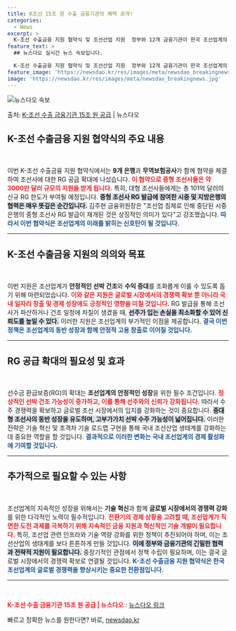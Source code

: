 ```yaml
---
title: K조선 15조 원 수출 금융기관의 혜택 공개!
categories:
  - News
excerpt: >
  K-조선 수출금융 지원 협약식 및 조선산업 지원  정부와 12개 금융기관이 한국 조선업계의 글로벌 1위 경쟁…
feature_text: >
  ## 뉴스다오 실시간 뉴스 속보입니다.

  K-조선 수출금융 지원 협약식 및 조선산업 지원  정부와 12개 금융기관이 한국 조선업계의 글로벌 1위 경쟁…
feature_image: 'https://newsdao.kr/res/images/meta/newsdao_breakingnews.jpg'
image: 'https://newsdao.kr/res/images/meta/newsdao_breakingnews.jpg'
---
```


![뉴스다오 속보](https://newsdao.kr/res/images/meta/newsdao_breakingnews.jpg)

<p>출처: <a href="https://newsdao.kr/4271" rel="dofollow">K-조선 수출 금융기관 15조 원 공급</a> | 뉴스다오</p>

<h2 data-ke-size="size26">K-조선 수출금융 지원 협약식의 주요 내용</h2>

<p data-ke-size="size16">&nbsp;</p>

이번 K-조선 수출금융 지원 협약식에서는 **9개 은행**과 **무역보험공사**가 함께 협약을 체결하여 조선사에 대한 RG 공급 확대에 나섰습니다. <b><span style="color: #ee2323;">이 협약으로 중형 조선사들은 약 3000만 달러 규모의 지원을 받게 됩니다.</span></b> 특히, 대형 조선사들에게는 총 101억 달러의 신규 RG 한도가 부여될 예정입니다. <b><span style="background-color: #21538527;">중형 조선사 RG 발급에 참여한 시중 및 지방은행의 협력은 매우 뜻깊은 순간입니다.</span></b> 김주현 금융위원장은 "조선업 침체로 인해 중단된 시중은행의 중형 조선사 RG 발급이 재개된 것은 상징적인 의미가 있다"고 강조했습니다. <b><span style="color: #1a5490;">따라서 이번 협약식은 조선업계의 미래를 밝히는 신호탄이 될 것입니다.</span></b>

<hr />

<h2 data-ke-size="size26">K-조선 수출금융 지원의 의의와 목표</h2>

<p data-ke-size="size16">&nbsp;</p>

이번 지원은 조선업계가 **안정적인 선박 건조**와 **수익 증대**를 조화롭게 이룰 수 있도록 돕기 위해 마련되었습니다. <b><span style="color: #ee2323;">이와 같은 지원은 글로벌 시장에서의 경쟁력 확보 뿐 아니라 국내 일자리 창출 및 경제 성장에도 긍정적인 영향을 미칠 것입니다.</span></b> RG 발급을 통해 조선사가 파산하거나 건조 일정에 차질이 생겼을 때, <b><span style="background-color: #21538527;">선주가 입는 손실을 최소화할 수 있어 신뢰도를 높일 수 있다.</span></b> 이러한 지원은 조선업계의 부가적인 이점을 제공합니다. <b><span style="color: #1a5490;">결국 이번 정책은 조선업계의 동반 성장과 함께 안정적 고용 창출로 이어질 것입니다.</span></b>

<hr />

<h2 data-ke-size="size26">RG 공급 확대의 필요성 및 효과</h2>

<p data-ke-size="size16">&nbsp;</p>

선수금 환급보증(RG)의 확대는 **조선업계의 안정적인 성장**을 위한 필수 조건입니다. <b><span style="color: #ee2323;">정상적인 선박 건조 가능성이 증가하고, 이를 통해 선주와의 신뢰가 강화됩니다.</span></b> 따라서 수주 경쟁력을 확보하고 글로벌 조선 시장에서의 입지를 강화하는 것이 중요합니다. <b><span style="background-color: #21538527;">중대형 조선사의 동반 성장을 유도하며, 고부가가치 선박 수주 가능성이 넓어집니다.</span></b> 이러한 전략은 기술 혁신 및 초격차 기술 로드맵 구현을 통해 국내 조선산업 생태계를 강화하는 데 중요한 역할을 할 것입니다. <b><span style="color: #1a5490;">결과적으로 이러한 변화는 국내 조선업계의 경제 활성화에 기여할 것입니다.</span></b>

<hr />

<h2 data-ke-size="size26">추가적으로 필요할 수 있는 사항</h2>

<p data-ke-size="size16">&nbsp;</p>

조선업계의 지속적인 성장을 위해서는 **기술 혁신**과 함께 **글로벌 시장에서의 경쟁력 강화**를 위한 다각적인 노력이 필수적입니다. <b><span style="color: #ee2323;">전환기의 경제 상황을 고려할 때, 조선업계가 직면한 도전 과제를 극복하기 위해 지속적인 금융 지원과 혁신적인 기술 개발이 필요합니다.</span></b> 특히, 조선업 관련 인프라와 기술 역량 강화를 위한 정책이 추진되어야 하며, 이는 조선산업의 생태계를 보다 튼튼하게 만들 것입니다. <b><span style="background-color: #21538527;">이에 정부와 금융기관의 긴밀한 협력과 전략적 지원이 필요합니다.</span></b> 중장기적인 관점에서 정책 수립이 필요하며, 이는 결국 글로벌 시장에서의 경쟁력 확보로 연결될 것입니다. <b><span style="color: #1a5490;">K-조선 수출금융 지원 협약식은 한국 조선업계의 글로벌 경쟁력을 향상시키는 중요한 전환점입니다.</span></b>

<hr />

<p data-ke-size="size16">&nbsp;</p>

<b><span style="color: #ee2323;">K-조선 수출 금융기관 15조 원 공급 | 뉴스다오</span></b> : <a href="https://newsdao.kr/4271" target="_blank">뉴스다오 링크</a> 

빠르고 정확한 뉴스를 원한다면? 바로, <a href="https://newsdao.kr" rel="dofollow">newsdao.kr</a>


